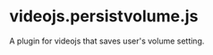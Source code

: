 videojs.persistvolume.js
========================

A plugin for videojs that saves user's volume setting.
